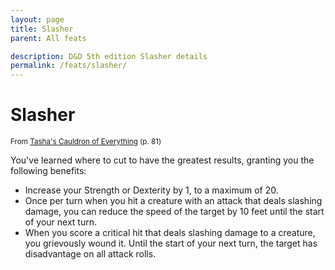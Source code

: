 ```yaml
---
layout: page
title: Slasher
parent: All feats

description: D&D 5th edition Slasher details
permalink: /feats/slasher/
---
```


# Slasher

<small>From <a target="_blank" href="https://dnd.wizards.com/products/tabletop-games/rpg-products/tashas-cauldron-everything">Tasha's Cauldron of Everything</a> (p. 81)</small>


You've learned where to cut to have the greatest results, granting you the following benefits:
- Increase your Strength or Dexterity by 1, to a maximum of 20.
- Once per turn when you hit a creature with an attack that deals slashing damage, you can reduce the speed of the target by 10 feet until the start of your next turn.
- When you score a critical hit that deals slashing damage to a creature, you grievously wound it. Until the start of your next turn, the target has disadvantage on all attack rolls.